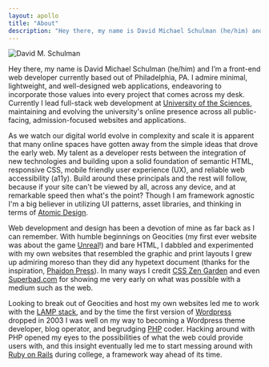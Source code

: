 ```yaml
---
layout: apollo
title: "About"
description: "Hey there, my name is David Michael Schulman (he/him) and I’m a front-end web developer currently based out of Philadelphia, PA. I admire minimal, lightweight, and well-designed web applications, endeavoring to incorporate those values into every project that comes across my desk."
---
```


<img src="https://dmschulman.com/assets/david-schulman-headshot.jpg" title="David M. Schulman" class="headshot" />

Hey there, my name is David Michael Schulman (he/him) and I’m a front-end web developer currently based out of Philadelphia, PA. I admire minimal, lightweight, and well-designed web applications, endeavoring to incorporate those values into every project that comes across my desk. Currently I lead full-stack web development at [University of the Sciences](https://www.usciences.edu/index.html), maintaining and evolving the university's online presence across all public-facing, admission-focused websites and applications.

As we watch our digital world evolve in complexity and scale it is apparent that many online spaces have gotten away from the simple ideas that drove the early web. My talent as a developer rests between the integration of new technologies and building upon a solid foundation of semantic HTML, responsive CSS, mobile friendly user experience (UX), and reliable web accessibility (a11y). Build around these principals and the rest will follow, because if your site can't be viewed by all, across any device, and at remarkable speed then what's the point? Though I am framework agnostic I'm a big believer in utilizing UI patterns, asset libraries, and thinking in terms of [Atomic Design](https://bradfrost.com/blog/post/atomic-web-design/).

Web development and design has been a devotion of mine as far back as I can remember. With humble beginnings on Geocities (my first ever website was about the game [Unreal](https://en.wikipedia.org/wiki/Unreal_(1998_video_game))!) and bare HTML, I dabbled and experimented with my own websites that resembled the graphic and print layouts I grew up admiring moreso than they did any hypetext document (thanks for the inspiration, [Phaidon Press](https://en.wikipedia.org/wiki/Phaidon_Press)). In many ways I credit [CSS Zen Garden](http://csszengarden.com/) and even [Superbad.com](http://superbad.com/) for showing me very early on what was possible with a medium such as the web.

Looking to break out of Geocities and host my own websites led me to work with the [LAMP stack](https://en.wikipedia.org/wiki/LAMP_(software_bundle)), and by the time the first version of [Wordpress](https://wordpress.org/) dropped in 2003 I was well on my way to becoming a Wordpress theme developer, blog operator, and begrudging [PHP](https://www.php.net/) coder. Hacking around with PHP opened my eyes to the possibilities of what the web could provide users with, and this insight eventually led me to start messing around with [Ruby on Rails](https://rubyonrails.org/) during college, a framework way ahead of its time.
